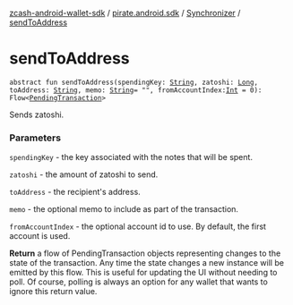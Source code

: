 [zcash-android-wallet-sdk](../../index.md) / [pirate.android.sdk](../index.md) / [Synchronizer](index.md) / [sendToAddress](./send-to-address.md)

# sendToAddress

`abstract fun sendToAddress(spendingKey: `[`String`](https://kotlinlang.org/api/latest/jvm/stdlib/kotlin/-string/index.html)`, zatoshi: `[`Long`](https://kotlinlang.org/api/latest/jvm/stdlib/kotlin/-long/index.html)`, toAddress: `[`String`](https://kotlinlang.org/api/latest/jvm/stdlib/kotlin/-string/index.html)`, memo: `[`String`](https://kotlinlang.org/api/latest/jvm/stdlib/kotlin/-string/index.html)` = "", fromAccountIndex: `[`Int`](https://kotlinlang.org/api/latest/jvm/stdlib/kotlin/-int/index.html)` = 0): Flow<`[`PendingTransaction`](../../pirate.android.sdk.db.entity/-pending-transaction/index.md)`>`

Sends zatoshi.

### Parameters

`spendingKey` - the key associated with the notes that will be spent.

`zatoshi` - the amount of zatoshi to send.

`toAddress` - the recipient's address.

`memo` - the optional memo to include as part of the transaction.

`fromAccountIndex` - the optional account id to use. By default, the first account is used.

**Return**
a flow of PendingTransaction objects representing changes to the state of the
transaction. Any time the state changes a new instance will be emitted by this flow. This is
useful for updating the UI without needing to poll. Of course, polling is always an option
for any wallet that wants to ignore this return value.

